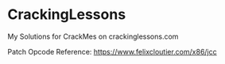 # CrackingLessons
My Solutions for CrackMes on crackinglessons.com

Patch Opcode Reference: https://www.felixcloutier.com/x86/jcc
